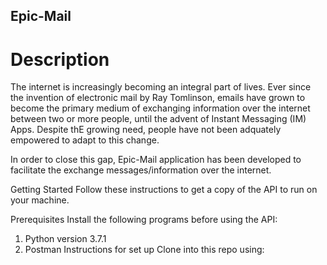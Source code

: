 ## Epic-Mail

# Description

The internet is increasingly becoming an integral part of lives. Ever since the invention of electronic mail by Ray Tomlinson, emails have grown to become the primary medium of exchanging information over the internet between two or more people, until the advent of Instant Messaging (IM) Apps. Despite thE growing need, people have not been adquately empowered to adapt to this change.

In order to close this gap, Epic-Mail application has been developed to facilitate the exchange messages/information over the internet.

Getting Started
Follow these instructions to get a copy of the API to run on your machine.

Prerequisites
Install the following programs before using the API:

1. Python version 3.7.1
2. Postman
Instructions for set up
Clone into this repo using:
